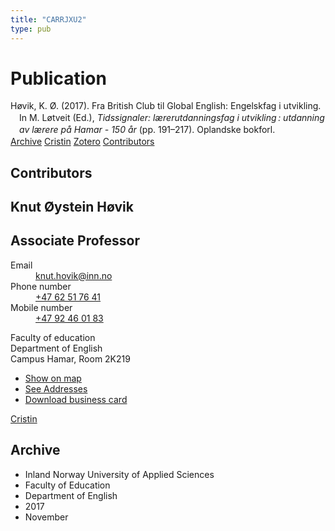 ```yaml
---
title: "CARRJXU2"
type: pub
---
```

<h1>Publication</h1>
<article id="csl-bib-container-CARRJXU2" class="csl-bib-container">
  <div class="csl-bib-body" style="line-height: 1.35; padding-left: 1em; text-indent:-1em;">
  <div class="csl-entry">H&#xF8;vik, K. &#xD8;. (2017). Fra British Club til Global English: Engelskfag i utvikling. In M. L&#xF8;tveit (Ed.), <i>Tidssignaler: l&#xE6;rerutdanningsfag i utvikling&#x202F;: utdanning av l&#xE6;rere p&#xE5; Hamar - 150 &#xE5;r</i> (pp. 191&#x2013;217). Oplandske bokforl.</div>
</div>
  <div class="csl-bib-buttons">
    <a href="#taxonomy-article-CARRJXU2" class="csl-bib-button">Archive</a>
    <a href="https://app.cristin.no/results/show.jsf?id=1512688" alt="Cristin URL" class="csl-bib-button">Cristin</a>
    <a href="http://zotero.org/groups/5402882/items/CARRJXU2" alt="Zotero URL" class="csl-bib-button">Zotero</a>
    <a href="#contributors-article-CARRJXU2" class="csl-bib-button">Contributors</a>
  </div>
  <div id="csl-bib-meta-container-CARRJXU2"></div>
</article>
<div id="csl-bib-meta-CARRJXU2" class="csl-bib-meta">
  <article id="contributors-article-CARRJXU2" class="contributors-article">
    <h1>Contributors</h1>
    <div class="personas"> <div class="vrtx-hinn-person-card"> <div class="photo"> <i class="lar la-user-circle missing-person"></i> </div> <div class="info"> <hgroup><h1>Knut Øystein Høvik</h1> <h2>Associate Professor</h2> </hgroup><dl> <dt>Email</dt> <dd> <a href="mailto:knut.hovik@inn.no">knut.hovik@inn.no</a> </dd> <dt>Phone number</dt> <dd><a href="tel:+4762517641"> +47 62 51 76 41 </a></dd> <dt>Mobile number</dt> <dd><a href="tel:+4792460183"> +47 92 46 01 83 </a></dd> </dl> <p> Faculty of education<br> Department of English<br> Campus Hamar, Room 2K219 </p> <ul class="vrtx-hinn-links"> <li><a href="https://www.google.com/maps?q=60.79677,11.07479">Show on map</a></li> <li><a href="https://www.inn.no/english/find-an-employee/knut-hovik.html#vrtx-hinn-addresses">See Addresses</a></li> <li><a href="https://www.inn.no/english/find-an-employee/knut-hovik.html?vrtx=vcf">Download business card</a></li> </ul> </div> </div> <a href="https://app.cristin.no/persons/show.jsf?id=546589" alt="Cristin URL" class="personas-cristin">Cristin</a> </div>
  </article>
  <article id="taxonomy-article-CARRJXU2" class="taxonomy-article">
    <h1>Archive</h1>
    <ul>
      <li>Inland Norway University of Applied Sciences</li>
      <li>Faculty of Education</li>
      <li>Department of English</li>
      <li>2017</li>
      <li>November</li>
    </ul>
  </article>
</div>
